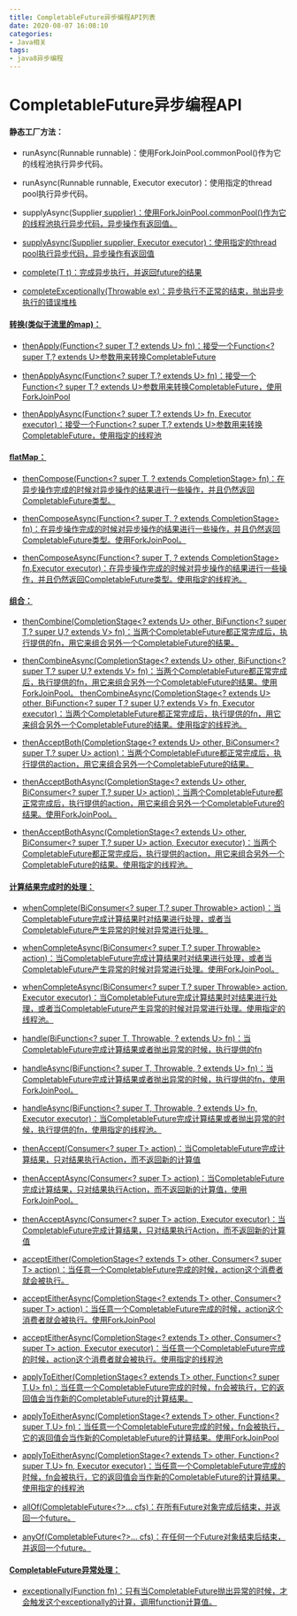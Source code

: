 ```yaml
---
title: CompletableFuture异步编程API列表
date: 2020-08-07 16:08:10
categories: 
- Java相关
tags:
- java8异步编程
---
```

# CompletableFuture异步编程API

#### 静态工厂方法：

- runAsync(Runnable runnable)：使用ForkJoinPool.commonPool()作为它的线程池执行异步代码。

- runAsync(Runnable runnable, Executor executor)：使用指定的thread pool执行异步代码。


- supplyAsync(Supplier<U> supplier)：使用ForkJoinPool.commonPool()作为它的线程池执行异步代码，异步操作有返回值。


- supplyAsync(Supplier<U> supplier, Executor executor)：使用指定的thread pool执行异步代码，异步操作有返回值


- complete(T t)：完成异步执行，并返回future的结果


- completeExceptionally(Throwable ex)：异步执行不正常的结束，抛出异步执行的错误堆栈


#### 转换(类似于流里的map)：

- thenApply(Function<? super T,? extends U> fn)：接受一个Function<? super T,? extends U>参数用来转换CompletableFuture

- thenApplyAsync(Function<? super T,? extends U> fn)：接受一个Function<? super T,? extends U>参数用来转换CompletableFuture，使用ForkJoinPool


- thenApplyAsync(Function<? super T,? extends U> fn, Executor executor)：接受一个Function<? super T,? extends U>参数用来转换CompletableFuture，使用指定的线程池


#### flatMap：

- thenCompose(Function<? super T, ? extends CompletionStage<U>> fn)：在异步操作完成的时候对异步操作的结果进行一些操作，并且仍然返回CompletableFuture类型。

- thenComposeAsync(Function<? super T, ? extends CompletionStage<U>> fn)：在异步操作完成的时候对异步操作的结果进行一些操作，并且仍然返回CompletableFuture类型。使用ForkJoinPool。


- thenComposeAsync(Function<? super T, ? extends CompletionStage<U>> fn,Executor executor)：在异步操作完成的时候对异步操作的结果进行一些操作，并且仍然返回CompletableFuture类型。使用指定的线程池。


#### 组合：

- thenCombine(CompletionStage<? extends U> other, BiFunction<? super T,? super U,? extends V> fn)：当两个CompletableFuture都正常完成后，执行提供的fn，用它来组合另外一个CompletableFuture的结果。

- thenCombineAsync(CompletionStage<? extends U> other, BiFunction<? super T,? super U,? extends V> fn)：当两个CompletableFuture都正常完成后，执行提供的fn，用它来组合另外一个CompletableFuture的结果。使用ForkJoinPool。
  thenCombineAsync(CompletionStage<? extends U> other, BiFunction<? super T,? super U,? extends V> fn, Executor executor)：当两个CompletableFuture都正常完成后，执行提供的fn，用它来组合另外一个CompletableFuture的结果。使用指定的线程池。

- thenAcceptBoth(CompletionStage<? extends U> other, BiConsumer<? super T,? super U> action)：当两个CompletableFuture都正常完成后，执行提供的action，用它来组合另外一个CompletableFuture的结果。


- thenAcceptBothAsync(CompletionStage<? extends U> other, BiConsumer<? super T,? super U> action)：当两个CompletableFuture都正常完成后，执行提供的action，用它来组合另外一个CompletableFuture的结果。使用ForkJoinPool。


- thenAcceptBothAsync(CompletionStage<? extends U> other, BiConsumer<? super T,? super U> action, Executor executor)：当两个CompletableFuture都正常完成后，执行提供的action，用它来组合另外一个CompletableFuture的结果。使用指定的线程池。


#### 计算结果完成时的处理：

- whenComplete(BiConsumer<? super T,? super Throwable> action)：当CompletableFuture完成计算结果时对结果进行处理，或者当CompletableFuture产生异常的时候对异常进行处理。

- whenCompleteAsync(BiConsumer<? super T,? super Throwable> action)：当CompletableFuture完成计算结果时对结果进行处理，或者当CompletableFuture产生异常的时候对异常进行处理。使用ForkJoinPool。


- whenCompleteAsync(BiConsumer<? super T,? super Throwable> action, Executor executor)：当CompletableFuture完成计算结果时对结果进行处理，或者当CompletableFuture产生异常的时候对异常进行处理。使用指定的线程池。


- handle(BiFunction<? super T, Throwable, ? extends U> fn)：当CompletableFuture完成计算结果或者抛出异常的时候，执行提供的fn


- handleAsync(BiFunction<? super T, Throwable, ? extends U> fn)：当CompletableFuture完成计算结果或者抛出异常的时候，执行提供的fn，使用ForkJoinPool。


- handleAsync(BiFunction<? super T, Throwable, ? extends U> fn, Executor executor)：当CompletableFuture完成计算结果或者抛出异常的时候，执行提供的fn，使用指定的线程池。


- thenAccept(Consumer<? super T> action)：当CompletableFuture完成计算结果，只对结果执行Action，而不返回新的计算值


- thenAcceptAsync(Consumer<? super T> action)：当CompletableFuture完成计算结果，只对结果执行Action，而不返回新的计算值，使用ForkJoinPool。


- thenAcceptAsync(Consumer<? super T> action, Executor executor)：当CompletableFuture完成计算结果，只对结果执行Action，而不返回新的计算值


- acceptEither(CompletionStage<? extends T> other, Consumer<? super T> action)：当任意一个CompletableFuture完成的时候，action这个消费者就会被执行。


- acceptEitherAsync(CompletionStage<? extends T> other, Consumer<? super T> action)：当任意一个CompletableFuture完成的时候，action这个消费者就会被执行。使用ForkJoinPool


- acceptEitherAsync(CompletionStage<? extends T> other, Consumer<? super T> action, Executor executor)：当任意一个CompletableFuture完成的时候，action这个消费者就会被执行。使用指定的线程池


- applyToEither(CompletionStage<? extends T> other, Function<? super T,U> fn)：当任意一个CompletableFuture完成的时候，fn会被执行，它的返回值会当作新的CompletableFuture<U>的计算结果。


- applyToEitherAsync(CompletionStage<? extends T> other, Function<? super T,U> fn)：当任意一个CompletableFuture完成的时候，fn会被执行，它的返回值会当作新的CompletableFuture<U>的计算结果。使用ForkJoinPool


- applyToEitherAsync(CompletionStage<? extends T> other, Function<? super T,U> fn, Executor executor)：当任意一个CompletableFuture完成的时候，fn会被执行，它的返回值会当作新的CompletableFuture<U>的计算结果。使用指定的线程池


- allOf(CompletableFuture<?>... cfs)：在所有Future对象完成后结束，并返回一个future。


- anyOf(CompletableFuture<?>... cfs)：在任何一个Future对象结束后结束，并返回一个future。


#### CompletableFuture异常处理：

- exceptionally(Function fn)：只有当CompletableFuture抛出异常的时候，才会触发这个exceptionally的计算，调用function计算值。

